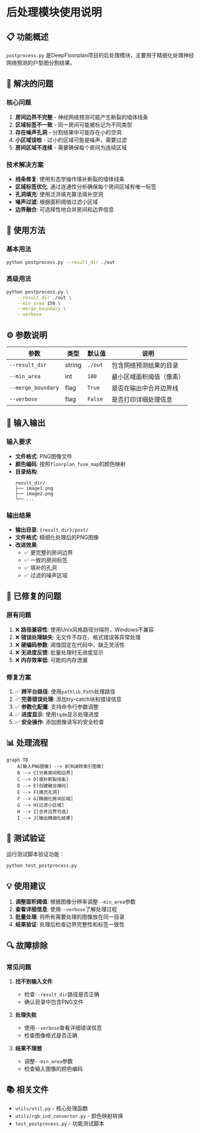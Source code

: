 # 后处理模块使用说明

## 📋 功能概述

`postprocess.py` 是DeepFloorplan项目的后处理模块，主要用于精细化处理神经网络预测的户型图分割结果。

## 🎯 解决的问题

### 核心问题
1. **房间边界不完整** - 神经网络预测可能产生断裂的墙体线条
2. **区域标签不一致** - 同一房间可能被标记为不同类型
3. **存在噪声孔洞** - 分割结果中可能存在小的空洞
4. **小区域误检** - 过小的区域可能是噪声，需要过滤
5. **房间区域不连续** - 需要确保每个房间为连续区域

### 技术解决方案
- **线条修复**: 使用形态学操作填补断裂的墙体线条
- **区域标签优化**: 通过连通性分析确保每个房间区域有唯一标签
- **孔洞填充**: 使用泛洪填充算法填补空洞
- **噪声过滤**: 根据面积阈值过滤小区域
- **边界融合**: 可选择性地合并房间和边界信息

## 🚀 使用方法

### 基本用法
```bash
python postprocess.py --result_dir ./out
```

### 高级用法
```bash
python postprocess.py \
    --result_dir ./out \
    --min_area 150 \
    --merge_boundary \
    --verbose
```

## ⚙️ 参数说明

| 参数 | 类型 | 默认值 | 说明 |
|------|------|--------|------|
| `--result_dir` | string | `./out` | 包含网络预测结果的目录 |
| `--min_area` | int | `100` | 最小区域面积阈值（像素） |
| `--merge_boundary` | flag | `True` | 是否在输出中合并边界线 |
| `--verbose` | flag | `False` | 是否打印详细处理信息 |

## 📁 输入输出

### 输入要求
- **文件格式**: PNG图像文件
- **颜色编码**: 按照`floorplan_fuse_map`的颜色映射
- **目录结构**: 
  ```
  result_dir/
  ├── image1.png
  ├── image2.png
  └── ...
  ```

### 输出结果
- **输出目录**: `{result_dir}/post/`
- **文件格式**: 精细化处理后的PNG图像
- **改进效果**:
  - ✅ 更完整的房间边界
  - ✅ 一致的房间标签
  - ✅ 填补的孔洞
  - ✅ 过滤的噪声区域

## 🔧 已修复的问题

### 原有问题
1. ❌ **路径兼容性**: 使用Unix风格路径分隔符，Windows不兼容
2. ❌ **错误处理缺失**: 无文件不存在、格式错误等异常处理
3. ❌ **硬编码参数**: 阈值固定在代码中，缺乏灵活性
4. ❌ **无进度反馈**: 批量处理时无进度显示
5. ❌ **内存效率低**: 可能的内存泄漏

### 修复方案
1. ✅ **跨平台路径**: 使用`pathlib.Path`处理路径
2. ✅ **完善错误处理**: 添加try-catch块和错误信息
3. ✅ **参数化配置**: 支持命令行参数调整
4. ✅ **进度显示**: 使用`tqdm`显示处理进度
5. ✅ **安全操作**: 添加图像读写的安全检查

## 📊 处理流程

```mermaid
graph TB
    A[输入PNG图像] --> B[RGB转索引图像]
    B --> C[分离房间和边界]
    C --> D[填补断裂线条]
    D --> E[创建融合掩码]
    E --> F[填充孔洞]
    F --> G[精细化房间区域]
    G --> H[过滤小区域]
    H --> I[合并边界可选]
    I --> J[输出精细化结果]
```

## 🧪 测试验证

运行测试脚本验证功能：
```bash
python test_postprocess.py
```

## 💡 使用建议

1. **调整面积阈值**: 根据图像分辨率调整`--min_area`参数
2. **查看详细信息**: 使用`--verbose`了解处理过程
3. **批量处理**: 将所有需要处理的图像放在同一目录
4. **结果验证**: 处理后检查边界完整性和标签一致性

## 🔍 故障排除

### 常见问题

1. **找不到输入文件**
   - 检查`--result_dir`路径是否正确
   - 确认目录中包含PNG文件

2. **处理失败**
   - 使用`--verbose`查看详细错误信息
   - 检查图像格式是否正确

3. **结果不理想**
   - 调整`--min_area`参数
   - 检查输入图像的颜色编码

## 📚 相关文件

- `utils/util.py` - 核心处理函数
- `utils/rgb_ind_convertor.py` - 颜色映射转换
- `test_postprocess.py` - 功能测试脚本
